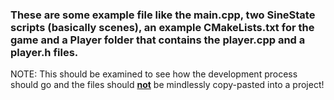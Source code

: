 ### These are some example file like the main.cpp, two SineState scripts (basically scenes), an example CMakeLists.txt for the game and a Player folder that contains the player.cpp and a player.h files.

NOTE: This should be examined to see how the development process should go and the files should <ins>**not**</ins> be mindlessly copy-pasted into a project!
